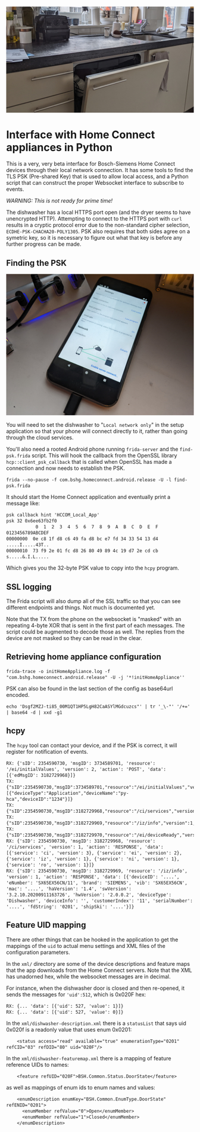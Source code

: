![dishwasher installed in a kitchen](images/dishwasher.jpg)

# Interface with Home Connect appliances in Python

This is a very, very beta interface for Bosch-Siemens Home Connect
devices through their local network connection.  It has some tools
to find the TLS PSK (Pre-shared Key) that is used to allow local
access, and a Python script that can construct the proper Websocket
interface to subscribe to events.

*WARNING: This is not ready for prime time!*

The dishwasher has a local HTTPS port open (and the dryer
seems to have unencrypted HTTP).  Attempting to connect to
the HTTPS port with `curl` results in a cryptic protocol error
due to the non-standard cipher selection, `ECDHE-PSK-CHACHA20-POLY1305`.
PSK also requires that both sides agree on a symetric key,
so it is necessary to figure out what that key is before any
further progress can be made.


## Finding the PSK

![application setup screen](images/network-setup.jpg)

You will need to set the dishwasher to "`Local network only`"
in the setup application so that your phone will connect
directly to it, rather than going through the cloud services.

You'll also need a rooted Android phone running `frida-server`
and the `find-psk.frida` script.  This will hook the callback
from the OpenSSL library `hcp::client_psk_callback` that is called
when OpenSSL has made a connection and now needs to establish
the PSK.

```
frida --no-pause -f com.bshg.homeconnect.android.release -U -l find-psk.frida
```

It should start the Home Connect application and eventually
print a message like:

```
psk callback hint 'HCCOM_Local_App'
psk 32 0x6ee63fb2f0
           0  1  2  3  4  5  6  7  8  9  A  B  C  D  E  F  0123456789ABCDEF
00000000  0e c8 1f d8 c6 49 fa d8 bc e7 fd 34 33 54 13 d4  .....I.....43T..
00000010  73 f9 2e 01 fc d8 26 80 49 89 4c 19 d7 2e cd cb  s.....&.I.L.....
```

Which gives you the 32-byte PSK value to copy into the `hcpy` program.

## SSL logging

The Frida script will also dump all of the SSL traffic so that you can
see different endpoints and things.  Not much is documented yet.

Note that the TX from the phone on the websocket is "masked" with an
repeating 4-byte XOR that is sent in the first part of each messages.
The script could be augmented to decode those as well.
The replies from the device are not masked so they can be read in the clear.

## Retrieving home appliance configuration

```
frida-trace -o initHomeAppliance.log -f "com.bshg.homeconnect.android.release" -U -j '*!initHomeAppliance''
```

PSK can also be found in the last section of the config as base64url encoded.

```
echo 'Dsgf2MZJ-ti85_00M1QT1HP5LgH82CaASYlMGdcuzcs"' | tr '_\-"' '/+=' | base64 -d | xxd -g1
```



## hcpy

The `hcpy` tool can contact your device, and if the PSK is correct, it will
register for notification of events.

```
RX: {'sID': 2354590730, 'msgID': 3734589701, 'resource': '/ei/initialValues', 'version': 2, 'action': 'POST', 'data': [{'edMsgID': 3182729968}]}
TX: {"sID":2354590730,"msgID":3734589701,"resource":"/ei/initialValues","version":2,"action":"RESPONSE","data":[{"deviceType":"Application","deviceName":"py-hca","deviceID":"1234"}]}
TX: {"sID":2354590730,"msgID":3182729968,"resource":"/ci/services","version":1,"action":"GET"}
TX: {"sID":2354590730,"msgID":3182729969,"resource":"/iz/info","version":1,"action":"GET"}
TX: {"sID":2354590730,"msgID":3182729970,"resource":"/ei/deviceReady","version":2,"action":"NOTIFY"}
RX: {'sID': 2354590730, 'msgID': 3182729968, 'resource': '/ci/services', 'version': 1, 'action': 'RESPONSE', 'data': [{'service': 'ci', 'version': 3}, {'service': 'ei', 'version': 2}, {'service': 'iz', 'version': 1}, {'service': 'ni', 'version': 1}, {'service': 'ro', 'version': 1}]}
RX: {'sID': 2354590730, 'msgID': 3182729969, 'resource': '/iz/info', 'version': 1, 'action': 'RESPONSE', 'data': [{'deviceID': '....', 'eNumber': 'SX65EX56CN/11', 'brand': 'SIEMENS', 'vib': 'SX65EX56CN', 'mac': '....', 'haVersion': '1.4', 'swVersion': '3.2.10.20200911163726', 'hwVersion': '2.0.0.2', 'deviceType': 'Dishwasher', 'deviceInfo': '', 'customerIndex': '11', 'serialNumber': '....', 'fdString': '0201', 'shipSki': '....'}]}
```

## Feature UID mapping

There are other things that can be hooked in the application
to get the mappings of the `uid` to actual menu settings and
XML files of the configuration parameters.

In the `xml/` directory are some of the device descriptions
and feature maps that the app downloads from the Home Connect
servers.  Note that the XML has unadorned hex, while the
websocket messages are in decimal.

For instance, when the dishwasher door is closed and then
re-opened, it sends the messages for `'uid':512`, which is 0x020F hex:

```
RX: {... 'data': [{'uid': 527, 'value': 1}]}
RX: {... 'data': [{'uid': 527, 'value': 0}]}
```

In the `xml/dishwasher-description.xml` there is a `statusList`
that says uid 0x020f is a readonly value that uses enum 0x0201:

```
    <status access="read" available="true" enumerationType="0201" refCID="03" refDID="80" uid="020F"/>
```

In the `xml/dishwasher-featuremap.xml` there is a mapping of feature
reference UIDs to names:

```
    <feature refUID="020F">BSH.Common.Status.DoorState</feature>
```

as well as mappings of enum ids to enum names and values:

```
    <enumDescription enumKey="BSH.Common.EnumType.DoorState" refENID="0201">
      <enumMember refValue="0">Open</enumMember>
      <enumMember refValue="1">Closed</enumMember>
    </enumDescription>
```


